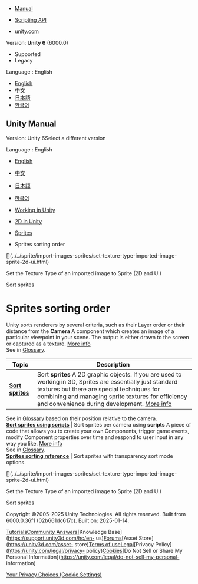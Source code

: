 [](https://docs.unity3d.com)

  * [Manual](../Manual/index.html)
  * [Scripting API](../ScriptReference/index.html)

  * [unity.com](https://unity.com/)

Version: **Unity 6** (6000.0)

  * Supported
  * Legacy

Language : English

  * [English](/Manual/sprite/sort-sprites/sort-sprites-landing.html)
  * [中文](/cn/current/Manual/sprite/sort-sprites/sort-sprites-landing.html)
  * [日本語](/ja/current/Manual/sprite/sort-sprites/sort-sprites-landing.html)
  * [한국어](/kr/current/Manual/sprite/sort-sprites/sort-sprites-landing.html)

[](https://docs.unity3d.com)

## Unity Manual

Version: Unity 6Select a different version

Language : English

  * [English](/Manual/sprite/sort-sprites/sort-sprites-landing.html)
  * [中文](/cn/current/Manual/sprite/sort-sprites/sort-sprites-landing.html)
  * [日本語](/ja/current/Manual/sprite/sort-sprites/sort-sprites-landing.html)
  * [한국어](/kr/current/Manual/sprite/sort-sprites/sort-sprites-landing.html)

  * [Working in Unity](../../working-in-unity.html)
  * [2D in Unity](../../Unity2D.html)
  * [Sprites](../../sprite/sprite-landing.html)
  * Sprites sorting order

[](../../sprite/import-images-sprites/set-texture-type-imported-image-
sprite-2d-ui.html)

Set the Texture Type of an imported image to Sprite (2D and UI)

[](../../sprite/sort-sprites/sort-sprites.html)

Sort sprites

# Sprites sorting order

Unity sorts renderers by several criteria, such as their Layer order or their
distance from the **Camera** A component which creates an image of a
particular viewpoint in your scene. The output is either drawn to the screen
or captured as a texture. [More info](../../CamerasOverview.html)  
See in [Glossary](../../Glossary.html#Camera).

**Topic** | **Description**  
---|---  
[**Sort sprites**](sort-sprites.html) | Sort **sprites** A 2D graphic objects. If you are used to working in 3D, Sprites are essentially just standard textures but there are special techniques for combining and managing sprite textures for efficiency and convenience during development. [More info](../../sprite/sprite-landing.html)  
See in [Glossary](../../Glossary.html#Sprite) based on their position relative
to the camera.  
[**Sort sprites using scripts**](sort-sprites-using-scripts.html) | Sort sprites per camera using **scripts** A piece of code that allows you to create your own Components, trigger game events, modify Component properties over time and respond to user input in any way you like. [More info](../../creating-scripts.html)  
See in [Glossary](../../Glossary.html#Scripts).  
[**Sprites sorting reference**](sprites-sorting-reference.html) | Sort sprites with transparency sort mode options.  
  
[](../../sprite/import-images-sprites/set-texture-type-imported-image-
sprite-2d-ui.html)

Set the Texture Type of an imported image to Sprite (2D and UI)

[](../../sprite/sort-sprites/sort-sprites.html)

Sort sprites

Copyright ©2005-2025 Unity Technologies. All rights reserved. Built from
6000.0.36f1 (02b661dc617c). Built on: 2025-01-14.

[Tutorials](https://learn.unity.com/)[Community
Answers](https://answers.unity3d.com)[Knowledge
Base](https://support.unity3d.com/hc/en-
us)[Forums](https://forum.unity3d.com)[Asset Store](https://unity3d.com/asset-
store)[Terms of
use](https://docs.unity3d.com/Manual/TermsOfUse.html)[Legal](https://unity.com/legal)[Privacy
Policy](https://unity.com/legal/privacy-
policy)[Cookies](https://unity.com/legal/cookie-policy)[Do Not Sell or Share
My Personal Information](https://unity.com/legal/do-not-sell-my-personal-
information)

[Your Privacy Choices (Cookie Settings)](javascript:void\(0\);)

